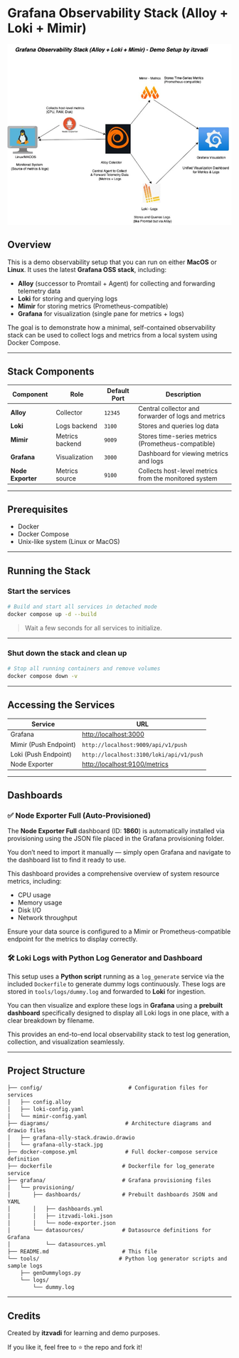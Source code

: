 # Grafana Observability Stack (Alloy + Loki + Mimir)

![Grafana Observability Stack](./diagrams/grafana-olly-stack.jpg)

## Overview

This is a demo observability setup that you can run on either **MacOS** or **Linux**. It uses the latest **Grafana OSS stack**, including:

* **Alloy** (successor to Promtail + Agent) for collecting and forwarding telemetry data
* **Loki** for storing and querying logs
* **Mimir** for storing metrics (Prometheus-compatible)
* **Grafana** for visualization (single pane for metrics + logs)

The goal is to demonstrate how a minimal, self-contained observability stack can be used to collect logs and metrics from a local system using Docker Compose.

---

## Stack Components

| Component         | Role            | Default Port | Description                                           |
| ----------------- | --------------- | ------------ | ----------------------------------------------------- |
| **Alloy**         | Collector       | `12345`      | Central collector and forwarder of logs and metrics   |
| **Loki**          | Logs backend    | `3100`       | Stores and queries log data                           |
| **Mimir**         | Metrics backend | `9009`       | Stores time-series metrics (Prometheus-compatible)    |
| **Grafana**       | Visualization   | `3000`       | Dashboard for viewing metrics and logs                |
| **Node Exporter** | Metrics source  | `9100`       | Collects host-level metrics from the monitored system |

---

## Prerequisites

* Docker
* Docker Compose
* Unix-like system (Linux or MacOS)

---

## Running the Stack

### Start the services

```bash
# Build and start all services in detached mode
docker compose up -d --build
```

> Wait a few seconds for all services to initialize.

---

### Shut down the stack and clean up

```bash
# Stop all running containers and remove volumes
docker compose down -v
```

---

## Accessing the Services

| Service               | URL                                                            |
| --------------------- | -------------------------------------------------------------- |
| Grafana               | [http://localhost:3000](http://localhost:3000)                 |
| Mimir (Push Endpoint) | `http://localhost:9009/api/v1/push`                            |
| Loki (Push Endpoint)  | `http://localhost:3100/loki/api/v1/push`                       |
| Node Exporter         | [http://localhost:9100/metrics](http://localhost:9100/metrics) |

---

## Dashboards

### ✅ Node Exporter Full (Auto-Provisioned)

The **Node Exporter Full** dashboard (ID: **1860**) is automatically installed via provisioning using the JSON file placed in the Grafana provisioning folder.

You don’t need to import it manually — simply open Grafana and navigate to the dashboard list to find it ready to use.

This dashboard provides a comprehensive overview of system resource metrics, including:

- CPU usage  
- Memory usage  
- Disk I/O  
- Network throughput  

Ensure your data source is configured to a Mimir or Prometheus-compatible endpoint for the metrics to display correctly.


### 🛠️ Loki Logs with Python Log Generator and Dashboard

This setup uses a **Python script** running as a `log_generate` service via the included `Dockerfile` to generate dummy logs continuously. These logs are stored in `tools/logs/dummy.log` and forwarded to **Loki** for ingestion.

You can then visualize and explore these logs in **Grafana** using a **prebuilt dashboard** specifically designed to display all Loki logs in one place, with a clear breakdown by filename.

This provides an end-to-end local observability stack to test log generation, collection, and visualization seamlessly.

---

## Project Structure

```
├── config/                           # Configuration files for services
│   ├── config.alloy
│   ├── loki-config.yaml
│   └── mimir-config.yaml
├── diagrams/                        # Architecture diagrams and drawio files
│   ├── grafana-olly-stack.drawio.drawio
│   └── grafana-olly-stack.jpg
├── docker-compose.yml               # Full docker-compose service definition
├── dockerfile                      # Dockerfile for log_generate service
├── grafana/                        # Grafana provisioning files
│   └── provisioning/
│       ├── dashboards/             # Prebuilt dashboards JSON and YAML
│       │   ├── dashboards.yml
│       │   ├── itzvadi-loki.json
│       │   └── node-exporter.json
│       └── datasources/            # Datasource definitions for Grafana
│           └── datasources.yml
├── README.md                       # This file
└── tools/                         # Python log generator scripts and sample logs
    ├── genDummylogs.py
    └── logs/
        └── dummy.log
```


---

## Credits

Created by **itzvadi** for learning and demo purposes.

If you like it, feel free to ⭐️ the repo and fork it!

